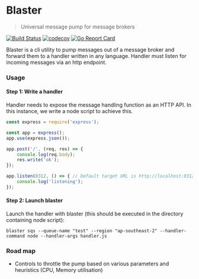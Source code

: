 # Blaster
> Universal message pump for message brokers

[![Build Status](https://travis-ci.org/buddyspike/blaster.svg?branch=master)](https://travis-ci.org/buddyspike/blaster) [![codecov](https://codecov.io/gh/buddyspike/blaster/branch/master/graph/badge.svg)](https://codecov.io/gh/buddyspike/blaster) [![Go Report Card](https://goreportcard.com/badge/github.com/buddyspike/blaster)](https://goreportcard.com/report/github.com/buddyspike/blaster)

Blaster is a cli utility to pump messages out of a message broker and forward them to a handler
written in any language. Handler must listen for incoming messages via an http endpoint.

### Usage

#### Step 1: Write a handler
Handler needs to expose the message handling function as an HTTP API. In this instance, we write a node script to achieve this.

```javascript
const express = require('express');

const app = express();
app.use(express.json());

app.post('/', (req, res) => {
    console.log(req.body);
    res.write('ok');
});

app.listen(8312, () => { // Default target URL is http://localhost:8312/
    console.log('listening');
});
```

#### Step 2: Launch blaster

Launch the handler with blaster (this should be executed in the directory containing node script):

```
blaster sqs --queue-name "test" --region "ap-southeast-2" --handler-command node --handler-args handler.js
```

### Road map
- Controls to throttle the pump based on various parameters and heuristics (CPU, Memory utilisation)


